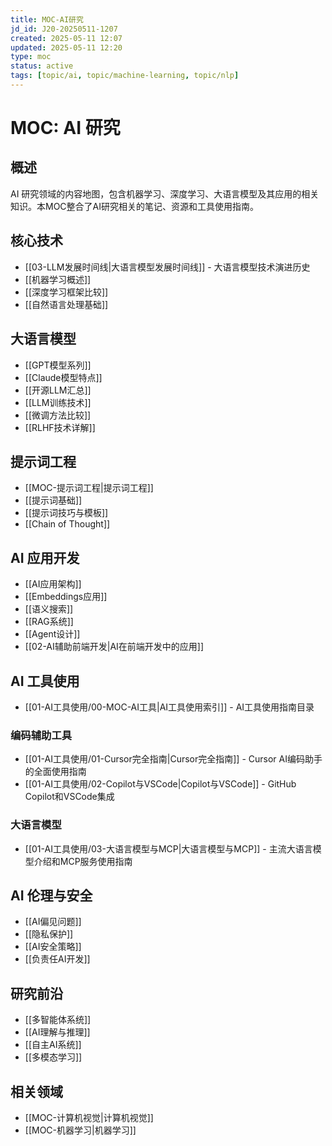 ```yaml
---
title: MOC-AI研究
jd_id: J20-20250511-1207
created: 2025-05-11 12:07
updated: 2025-05-11 12:20
type: moc
status: active
tags: [topic/ai, topic/machine-learning, topic/nlp]
---
```


# MOC: AI 研究

## 概述

AI 研究领域的内容地图，包含机器学习、深度学习、大语言模型及其应用的相关知识。本MOC整合了AI研究相关的笔记、资源和工具使用指南。

## 核心技术

- [[03-LLM发展时间线|大语言模型发展时间线]] - 大语言模型技术演进历史
- [[机器学习概述]]
- [[深度学习框架比较]]
- [[自然语言处理基础]]

## 大语言模型

- [[GPT模型系列]]
- [[Claude模型特点]]
- [[开源LLM汇总]]
- [[LLM训练技术]]
- [[微调方法比较]]
- [[RLHF技术详解]]

## 提示词工程

- [[MOC-提示词工程|提示词工程]]
- [[提示词基础]]
- [[提示词技巧与模板]]
- [[Chain of Thought]]

## AI 应用开发

- [[AI应用架构]]
- [[Embeddings应用]]
- [[语义搜索]]
- [[RAG系统]]
- [[Agent设计]]
- [[02-AI辅助前端开发|AI在前端开发中的应用]]

## AI 工具使用

- [[01-AI工具使用/00-MOC-AI工具|AI工具使用索引]] - AI工具使用指南目录

### 编码辅助工具

- [[01-AI工具使用/01-Cursor完全指南|Cursor完全指南]] - Cursor AI编码助手的全面使用指南
- [[01-AI工具使用/02-Copilot与VSCode|Copilot与VSCode]] - GitHub Copilot和VSCode集成

### 大语言模型

- [[01-AI工具使用/03-大语言模型与MCP|大语言模型与MCP]] - 主流大语言模型介绍和MCP服务使用指南

## AI 伦理与安全

- [[AI偏见问题]]
- [[隐私保护]]
- [[AI安全策略]]
- [[负责任AI开发]]

## 研究前沿

- [[多智能体系统]]
- [[AI理解与推理]]
- [[自主AI系统]]
- [[多模态学习]]

## 相关领域

- [[MOC-计算机视觉|计算机视觉]]
- [[MOC-机器学习|机器学习]]
